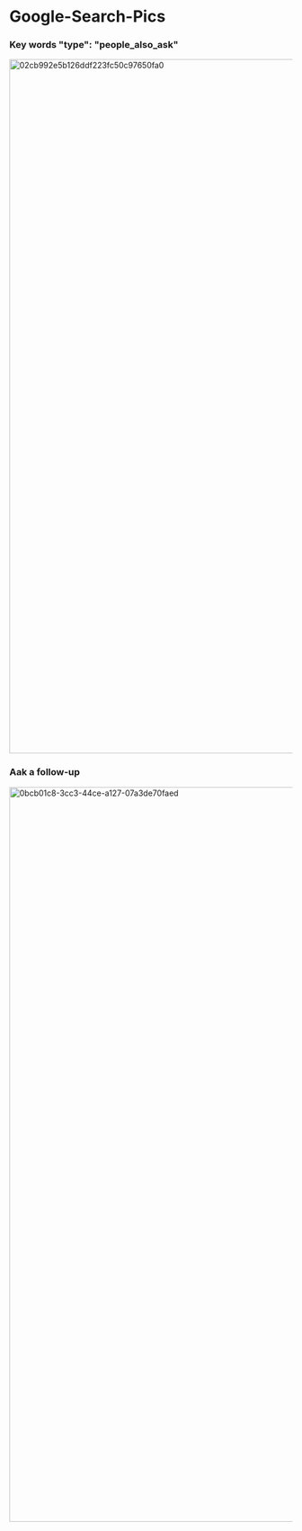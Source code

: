 # Google-Search-Pics

### Key words "type": "people_also_ask"
<img width="1404" height="1234" alt="02cb992e5b126ddf223fc50c97650fa0" src="https://github.com/user-attachments/assets/e46d11ee-2250-4036-bb0b-d2d56451c44b" />

### Aak a follow-up
<img width="1850" height="1306" alt="0bcb01c8-3cc3-44ce-a127-07a3de70faed" src="https://github.com/user-attachments/assets/509e1c2b-c43c-4439-9abc-9b255c4ec763" />


